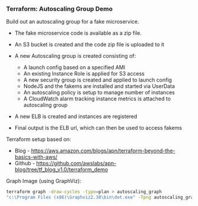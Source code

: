 ### Terraform: Autoscaling Group Demo 

Build out an autoscaling group for a fake microservice.

* The fake microservice code is available as a zip file. 
* An S3 bucket is created and the code zip file is uploaded to it
* A new Autoscaling group is created consisting of:

    - A launch config based on a specified AMI
    - An existing Instance Role is applied for S3 access
    - A new security group is created and applied to launch config        
    - NodeJS and the fakems are installed and started via UserData
    - An autoscaling policy is setup to manage number of instances
    - A CloudWatch alarm tracking instance metrics is attached to autoscaling group
* A new ELB is created and instances are registered
* Final output is the ELB url, which can then be used to access fakems

Terraform setup based on:

- Blog - https://aws.amazon.com/blogs/apn/terraform-beyond-the-basics-with-aws/
- Github - https://github.com/awslabs/apn-blog/tree/tf_blog_v1.0/terraform_demo

Graph Image (using GraphViz):

```bash
terraform graph -draw-cycles -type=plan > autoscaling_graph
"c:\Program Files (x86)\Graphviz2.38\bin\dot.exe" -Tpng autoscaling_graph > graph.png
```
